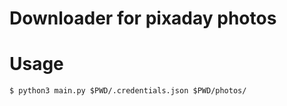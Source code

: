 # Downloader for pixaday photos

# Usage
```code
$ python3 main.py $PWD/.credentials.json $PWD/photos/
```